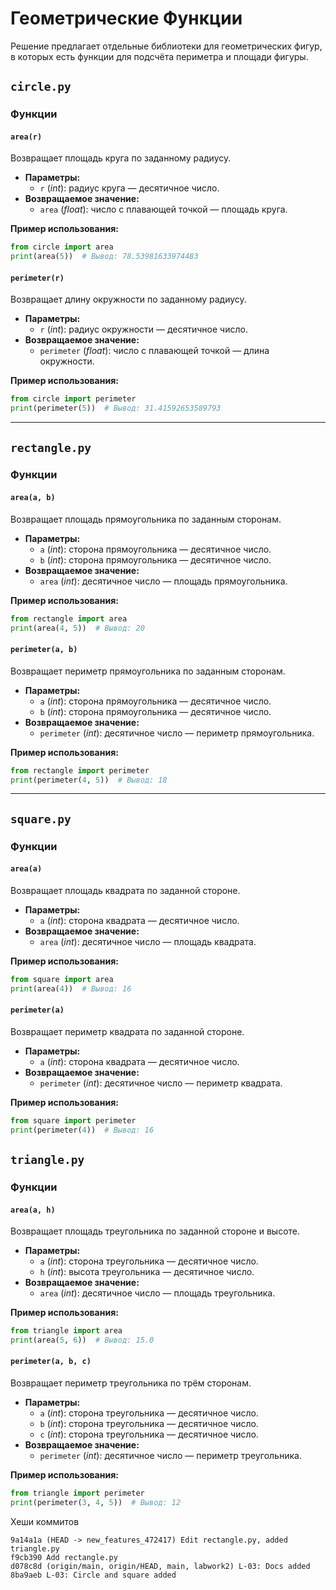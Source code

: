 
# Геометрические Функции

Решение предлагает отдельные библиотеки для геометрических фигур, в которых есть функции для подсчёта периметра и площади фигуры.



## `circle.py`

### Функции

#### `area(r)`
Возвращает площадь круга по заданному радиусу.

- **Параметры:**
  - `r` (*int*): радиус круга — десятичное число.
- **Возвращаемое значение:**
  - `area` (*float*): число с плавающей точкой — площадь круга.

**Пример использования:**
```python
from circle import area
print(area(5))  # Вывод: 78.53981633974483
```

#### `perimeter(r)`
Возвращает длину окружности по заданному радиусу.

- **Параметры:**
  - `r` (*int*): радиус окружности — десятичное число.
- **Возвращаемое значение:**
  - `perimeter` (*float*): число с плавающей точкой — длина окружности.

**Пример использования:**
```python
from circle import perimeter
print(perimeter(5))  # Вывод: 31.41592653589793
```

---

## `rectangle.py`

### Функции

#### `area(a, b)`
Возвращает площадь прямоугольника по заданным сторонам.

- **Параметры:**
  - `a` (*int*): сторона прямоугольника — десятичное число.
  - `b` (*int*): сторона прямоугольника — десятичное число.
- **Возвращаемое значение:**
  - `area` (*int*): десятичное число — площадь прямоугольника.

**Пример использования:**
```python
from rectangle import area
print(area(4, 5))  # Вывод: 20
```

#### `perimeter(a, b)`
Возвращает периметр прямоугольника по заданным сторонам.

- **Параметры:**
  - `a` (*int*): сторона прямоугольника — десятичное число.
  - `b` (*int*): сторона прямоугольника — десятичное число.
- **Возвращаемое значение:**
  - `perimeter` (*int*): десятичное число — периметр прямоугольника.

**Пример использования:**
```python
from rectangle import perimeter
print(perimeter(4, 5))  # Вывод: 18
```

---

## `square.py`

### Функции

#### `area(a)`
Возвращает площадь квадрата по заданной стороне.

- **Параметры:**
  - `a` (*int*): сторона квадрата — десятичное число.
- **Возвращаемое значение:**
  - `area` (*int*): десятичное число — площадь квадрата.

**Пример использования:**
```python
from square import area
print(area(4))  # Вывод: 16
```

#### `perimeter(a)`
Возвращает периметр квадрата по заданной стороне.

- **Параметры:**
  - `a` (*int*): сторона квадрата — десятичное число.
- **Возвращаемое значение:**
  - `perimeter` (*int*): десятичное число — периметр квадрата.

**Пример использования:**
```python
from square import perimeter
print(perimeter(4))  # Вывод: 16
```

## `triangle.py`

### Функции

#### `area(a, h)`
Возвращает площадь треугольника по заданной стороне и высоте.

- **Параметры:**
  - `a` (*int*): сторона треугольника — десятичное число.
  - `h` (*int*): высота треугольника — десятичное число.
- **Возвращаемое значение:**
  - `area` (*int*): десятичное число — площадь треугольника.

**Пример использования:**
```python
from triangle import area
print(area(5, 6))  # Вывод: 15.0
```

#### `perimeter(a, b, c)`
Возвращает периметр треугольника по трём сторонам.

- **Параметры:**
  - `a` (*int*): сторона треугольника — десятичное число.
  - `b` (*int*): сторона треугольника — десятичное число.
  - `c` (*int*): сторона треугольника — десятичное число.
- **Возвращаемое значение:**
  - `perimeter` (*int*): десятичное число — периметр треугольника.

**Пример использования:**
```python
from triangle import perimeter
print(perimeter(3, 4, 5))  # Вывод: 12
```
Хеши коммитов
```
9a14a1a (HEAD -> new_features_472417) Edit rectangle.py, added triangle.py
f9cb390 Add rectangle.py
d078c8d (origin/main, origin/HEAD, main, labwork2) L-03: Docs added
8ba9aeb L-03: Circle and square added
```